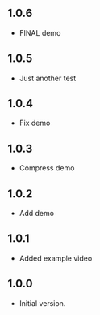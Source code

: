 ## 1.0.6
- FINAL demo

## 1.0.5
- Just another test

## 1.0.4
- Fix demo

## 1.0.3
- Compress demo

## 1.0.2
- Add demo

## 1.0.1
- Added example video

## 1.0.0
- Initial version.
